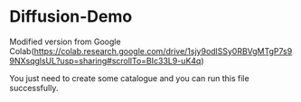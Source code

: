 # Diffusion-Demo
Modified version from Google Colab(https://colab.research.google.com/drive/1sjy9odlSSy0RBVgMTgP7s99NXsqglsUL?usp=sharing#scrollTo=BIc33L9-uK4q)

You just need to create some catalogue and you can run this file successfully.
